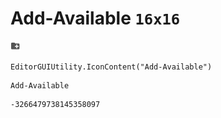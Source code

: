 # Add-Available `16x16`
<img src="/img/Add-Available.png" width=16 height=16>

``` CSharp
EditorGUIUtility.IconContent("Add-Available")
```
```
Add-Available
```
```
-3266479738145358097
```
